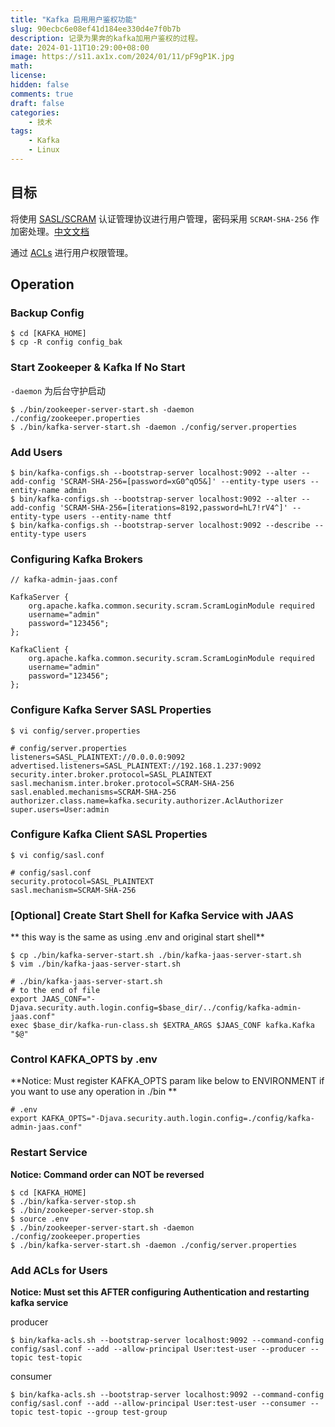 ```yaml
---
title: "Kafka 启用用户鉴权功能"
slug: 90ecbc6e08ef41d184ee330d4e7f0b7b
description: 记录为果奔的kafka加用户鉴权的过程。
date: 2024-01-11T10:29:00+08:00
image: https://s11.ax1x.com/2024/01/11/pF9gP1K.jpg
math: 
license: 
hidden: false
comments: true
draft: false
categories:
    - 技术
tags:
    - Kafka
    - Linux
---
```


## 目标
将使用 [SASL/SCRAM](https://kafka.apache.org/documentation/#security_sasl_scram) 认证管理协议进行用户管理，密码采用 `SCRAM-SHA-256` 作加密处理。[中文文档](https://www.orchome.com/1946)

通过 [ACLs](https://kafka.apache.org/documentation/#security_authz) 进行用户权限管理。

## Operation

### Backup Config
``` shell
$ cd [KAFKA_HOME]
$ cp -R config config_bak
```

### Start Zookeeper & Kafka If No Start
`-daemon` 为后台守护启动
``` shell
$ ./bin/zookeeper-server-start.sh -daemon ./config/zookeeper.properties
$ ./bin/kafka-server-start.sh -daemon ./config/server.properties
```

### Add Users

``` shell
$ bin/kafka-configs.sh --bootstrap-server localhost:9092 --alter --add-config 'SCRAM-SHA-256=[password=xG0^qO5&]' --entity-type users --entity-name admin
$ bin/kafka-configs.sh --bootstrap-server localhost:9092 --alter --add-config 'SCRAM-SHA-256=[iterations=8192,password=hL7!rV4^]' --entity-type users --entity-name thtf
$ bin/kafka-configs.sh --bootstrap-server localhost:9092 --describe --entity-type users
```

### Configuring Kafka Brokers
```
// kafka-admin-jaas.conf

KafkaServer {
    org.apache.kafka.common.security.scram.ScramLoginModule required
    username="admin"
    password="123456";
};

KafkaClient {
    org.apache.kafka.common.security.scram.ScramLoginModule required
    username="admin"
    password="123456";
};
```

### Configure Kafka Server SASL Properties
``` shell
$ vi config/server.properties

# config/server.properties
listeners=SASL_PLAINTEXT://0.0.0.0:9092
advertised.listeners=SASL_PLAINTEXT://192.168.1.237:9092
security.inter.broker.protocol=SASL_PLAINTEXT
sasl.mechanism.inter.broker.protocol=SCRAM-SHA-256
sasl.enabled.mechanisms=SCRAM-SHA-256
authorizer.class.name=kafka.security.authorizer.AclAuthorizer
super.users=User:admin
```

### Configure Kafka Client SASL Properties
``` shell
$ vi config/sasl.conf

# config/sasl.conf
security.protocol=SASL_PLAINTEXT
sasl.mechanism=SCRAM-SHA-256
```

### [Optional] Create Start Shell for Kafka Service with JAAS
** this way is the same as using .env and original start shell**
``` shell
$ cp ./bin/kafka-server-start.sh ./bin/kafka-jaas-server-start.sh
$ vim ./bin/kafka-jaas-server-start.sh

# ./bin/kafka-jaas-server-start.sh
# to the end of file
export JAAS_CONF="-Djava.security.auth.login.config=$base_dir/../config/kafka-admin-jaas.conf"
exec $base_dir/kafka-run-class.sh $EXTRA_ARGS $JAAS_CONF kafka.Kafka "$@"
```

### Control KAFKA_OPTS by .env
**Notice: Must register KAFKA_OPTS param like below to ENVIRONMENT if you want to use any operation in ./bin **
``` shell
# .env
export KAFKA_OPTS="-Djava.security.auth.login.config=./config/kafka-admin-jaas.conf"
```

### Restart Service
**Notice: Command order can NOT be reversed**
``` shell
$ cd [KAFKA_HOME]
$ ./bin/kafka-server-stop.sh
$ ./bin/zookeeper-server-stop.sh
$ source .env
$ ./bin/zookeeper-server-start.sh -daemon ./config/zookeeper.properties
$ ./bin/kafka-server-start.sh -daemon ./config/server.properties
```

### Add ACLs for Users
**Notice: Must set this AFTER configuring Authentication and restarting kafka service**

producer
``` shell
$ bin/kafka-acls.sh --bootstrap-server localhost:9092 --command-config config/sasl.conf --add --allow-principal User:test-user --producer --topic test-topic
```

consumer
``` shell
$ bin/kafka-acls.sh --bootstrap-server localhost:9092 --command-config config/sasl.conf --add --allow-principal User:test-user --consumer --topic test-topic --group test-group
```
